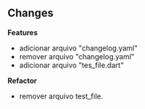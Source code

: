 ## Changes

**Features**

- adicionar arquivo "changelog.yaml"
- remover arquivo "changelog.yaml"
- adicionar arquivo "tes_file.dart"

**Refactor**

- remover arquivo test_file.